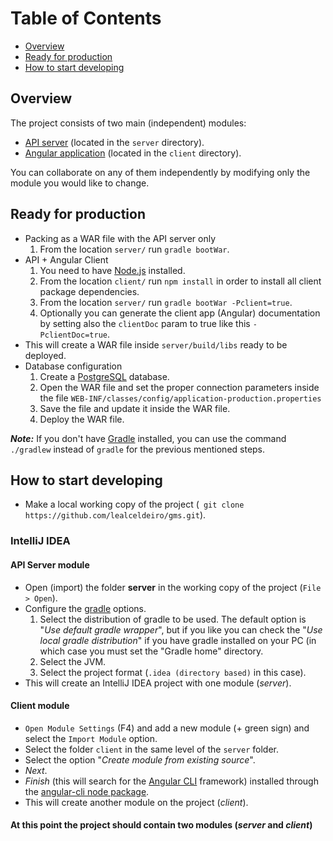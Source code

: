 # Table of Contents
* [Overview](#overview)
* [Ready for production](#ready-for-production)
* [How to start developing](#how-to-start-developing?)



## Overview
The project consists of two main (independent) modules:
 - [API server](./server) (located in the `server` directory).
 - [Angular application](./client) (located in the `client` directory).
  
  You can collaborate on any of them independently by modifying only the module you would like to change.

## Ready for production
* Packing as a WAR file with the API server only
  1. From the location `server/` run `gradle bootWar`.
* API + Angular Client
  1. You need to have [Node.js][4] installed.
  2. From the location `client/` run `npm install` in order to install all client package dependencies.
  3. From the location `server/` run `gradle bootWar -Pclient=true`.
  4. Optionally you can generate the client app (Angular) documentation by setting also the `clientDoc` param to true like this `-PclientDoc=true`.
* This will create a WAR file inside `server/build/libs` ready to be deployed.
* Database configuration
  1. Create a [PostgreSQL][5] database.
  2. Open the WAR file and set the proper connection parameters inside the file `WEB-INF/classes/config/application-production.properties`
  3. Save the file and update it inside the WAR file.
  4. Deploy the WAR file.

_**Note:**_ If you don't have [Gradle][6] installed, you can use the command `./gradlew` instead of `gradle` for the previous mentioned steps.

## How to start developing
* Make a local working copy of the project (` git clone https://github.com/lealceldeiro/gms.git`).

### IntelliJ IDEA
#### API Server module
* Open (import) the folder **server** in the working copy of the project (`File > Open`).
* Configure the [gradle][1] options.
  1. Select the distribution of gradle to be used. The default option is "_Use default gradle wrapper_", but if you like you can check the "_Use local gradle distribution_" if you have gradle installed on your PC (in which case you must set the "Gradle home" directory.
  2. Select the JVM.
  3. Select the project format (`.idea (directory based)` in this case).
* This will create an IntelliJ IDEA project with one module (_server_).
#### Client module
* `Open Module Settings` (F4) and add a new module (+ green sign) and select the `Import Module` option.
* Select the folder `client` in the same level of the `server` folder.
* Select the option "_Create module from existing source_".
* _Next_.
* _Finish_ (this will search for the [Angular CLI][2] framework) installed through the [angular-cli node package][3].
* This will create another module on the project (_client_).
#### At this point the project should contain two modules (_server_ and _client_)

[1]: https://gradle.org/
[2]: https://cli.angular.io/
[3]: https://www.npmjs.com/package/angular-cli
[4]: https://nodejs.org/en/
[5]: https://www.postgresql.org/
[6]: https://gradle.org/
